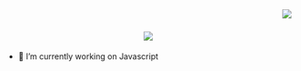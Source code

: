 <img align="right" src="https://visitor-badge.laobi.icu/badge?page_id=xscapefromme.xscapefromme" />

<h1 align="center">
    <img src="https://readme-typing-svg.demolab.com?font=Fira+Code&pause=1000&color=F7173B&background=FF28CC00&center=true&width=435&lines=currently+building;locked+in+%F0%9F%94%92+%40xscapefromme" />
</h1>

- 🔭 I’m currently working on Javascript 
<!-- <div align="center">
  <h2>🐍 My Contributions 🐍</h2>
  <br>
  <img alt="snake eating my contributions" src="https://raw.githubusercontent.com/salesp07/salesp07/output/github-contribution-grid-snake.svg" />
  
  <br/><br/><br/>
</div> -->

<!--
**xscapefromme/xscapefromme** is a ✨ _special_ ✨ repository because its `README.md` (this file) appears on your GitHub profile.

Here are some ideas to get you started:

- 🔭 I’m currently working on ...
- 🌱 I’m currently learning ...
- 👯 I’m looking to collaborate on ...
- 🤔 I’m looking for help with ...
- 💬 Ask me about ...
- 📫 How to reach me: ...
- 😄 Pronouns: ...
- ⚡ Fun fact: ...
-->
